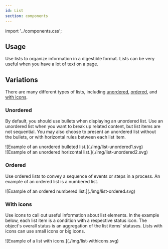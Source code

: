```yaml
---
id: List
section: components
---
```


import '../components.css';

## Usage

Use lists to organize information in a digestible format. Lists can be very useful when you have a lot of text on a page.


## Variations

There are many different types of lists, including [unordered](#unordered), [ordered](#ordered), and [with icons](#with-icons).


### Unordered
By default, you should use bullets when displaying an unordered list. Use an unordered list when you want to break up related content, but list items are not sequential. You may also choose to present an unordered list without the bullets, or with horizontal rules between each list item.

<div class="ws-docs-content-img">
![Example of an unordered bulleted list.](./img/list-unordered1.svg)
</div>

<div class="ws-docs-content-img">
![Example of an unordered horizontal list.](./img/list-unordered2.svg)
</div>


### Ordered
Use ordered lists to convey a sequence of events or steps in a process. An example of an ordered list is a numbered list.

<div class="ws-docs-content-img">
![Example of an ordered numbered list.](./img/list-ordered.svg)
</div>


### With icons
Use icons to call out useful information about list elements. In the example below, each list item is a condition with a respective status icon. The object's overall status is an aggregation of the list items' statuses. Lists with icons can use small icons or big icons.

<div class="ws-docs-content-img">
![Example of a list with icons.](./img/list-withicons.svg)
</div>








